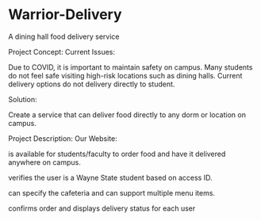 # Warrior-Delivery
A dining hall food delivery service

Project Concept:
Current Issues:

Due to COVID, it is important to maintain safety on campus. Many students do not feel safe visiting high-risk locations such as dining halls. 
Current delivery options do not delivery directly to student.

Solution:

Create a service that can deliver food directly to any dorm or location on campus.

Project Description:
Our Website:

is available for students/faculty to order food and have it delivered anywhere on campus.​​

verifies the user is a Wayne State student based on access ID.​

can specify the cafeteria and can support multiple menu items.​ ​​

confirms order and displays delivery status for each user
